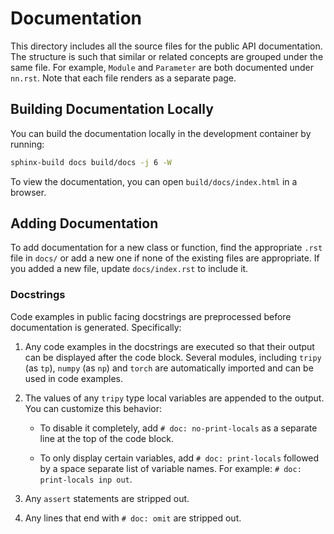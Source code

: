 # Documentation

This directory includes all the source files for the public API documentation.
The structure is such that similar or related concepts are grouped under the same
file. For example, `Module` and `Parameter` are both documented under `nn.rst`.
Note that each file renders as a separate page.

## Building Documentation Locally

You can build the documentation locally in the development container by running:
```bash
sphinx-build docs build/docs -j 6 -W
```
To view the documentation, you can open `build/docs/index.html` in a browser.

## Adding Documentation

To add documentation for a new class or function, find the appropriate `.rst` file in
`docs/` or add a new one if none of the existing files are appropriate.
If you added a new file, update `docs/index.rst` to include it.

### Docstrings

Code examples in public facing docstrings are preprocessed before
documentation is generated. Specifically:

1. Any code examples in the docstrings are executed so that their output can be
    displayed after the code block. Several modules, including `tripy` (as `tp`),
    `numpy` (as `np`) and `torch` are automatically imported and can be used in
    code examples.

2. The values of any `tripy` type local variables are appended to the output.
    You can customize this behavior:

    - To disable it completely, add `# doc: no-print-locals` as a separate line
        at the top of the code block.

    - To only display certain variables, add `# doc: print-locals` followed by a space
        separate list of variable names. For example: `# doc: print-locals inp out`.

3. Any `assert` statements are stripped out.

4. Any lines that end with `# doc: omit` are stripped out.
